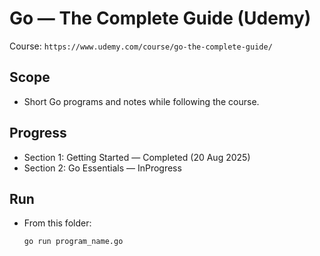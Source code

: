 # Go — The Complete Guide (Udemy)

Course: `https://www.udemy.com/course/go-the-complete-guide/`

## Scope
- Short Go programs and notes while following the course.

## Progress
- Section 1: Getting Started — Completed (20 Aug 2025)
- Section 2: Go Essentials — InProgress

## Run
- From this folder:
  ```bash
  go run program_name.go
  ```

